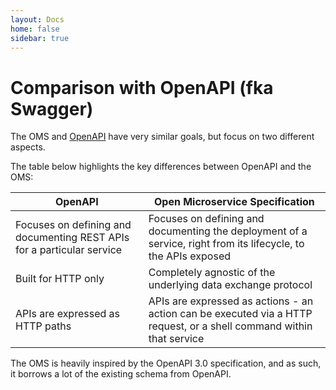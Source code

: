 ```yaml
---
layout: Docs
home: false
sidebar: true
---
```

# Comparison with OpenAPI (fka Swagger)

The OMS and
[OpenAPI](https://github.com/OAI/OpenAPI-Specification/blob/master/versions/3.0.1.md)
have very similar goals, but focus on two different aspects.

The table below highlights the key differences between OpenAPI and the OMS:

| OpenAPI                                                                | Open Microservice Specification                                                                                      |
| ---------------------------------------------------------------------- | -------------------------------------------------------------------------------------------------------------------- |
| Focuses on defining and documenting REST APIs for a particular service | Focuses on defining and documenting the deployment of a service, right from its lifecycle, to the APIs exposed       |
| Built for HTTP only                                                    | Completely agnostic of the underlying data exchange protocol                                                         |
| APIs are expressed as HTTP paths                                       | APIs are expressed as actions - an action can be executed via a HTTP request, or a shell command within that service |

<!--
The table above is generated from https://www.tablesgenerator.com/markdown_tables
-->

The OMS is heavily inspired by the OpenAPI 3.0 specification, and as such, it
borrows a lot of the existing schema from OpenAPI.
